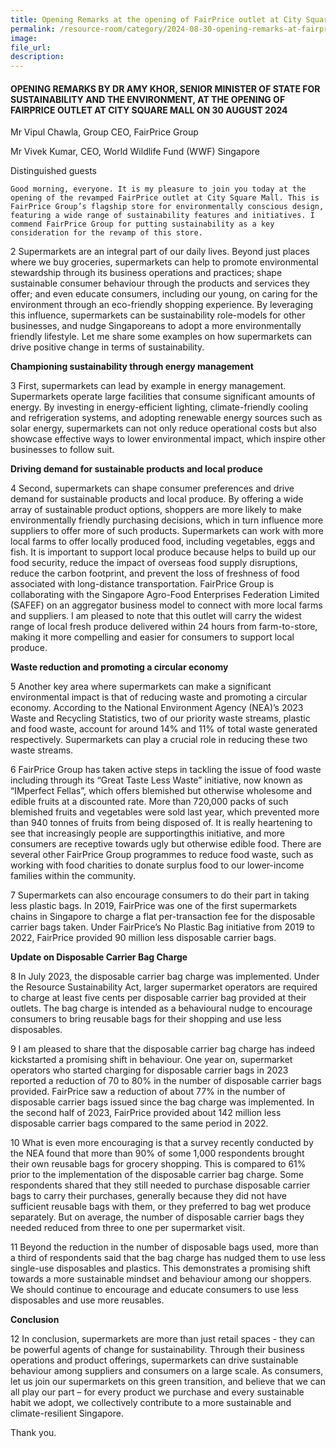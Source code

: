 ```yaml
---
title: Opening Remarks at the opening of FairPrice outlet at City Square Mall - Dr Amy Khor
permalink: /resource-room/category/2024-08-30-opening-remarks-at-fairprice-city-square-mall/
image:
file_url:
description:
---
```


#### OPENING REMARKS BY DR AMY KHOR, SENIOR MINISTER OF STATE FOR SUSTAINABILITY AND THE ENVIRONMENT, AT THE OPENING OF FAIRPRICE OUTLET AT CITY SQUARE MALL ON 30 AUGUST 2024

Mr Vipul Chawla, Group CEO, FairPrice Group   

Mr Vivek Kumar, CEO, World Wildlife Fund (WWF) Singapore   

Distinguished guests   

	Good morning, everyone. It is my pleasure to join you today at the opening of the revamped FairPrice outlet at City Square Mall. This is FairPrice Group’s flagship store for environmentally conscious design, featuring a wide range of sustainability features and initiatives. I commend FairPrice Group for putting sustainability as a key consideration for the revamp of this store.         

2	Supermarkets are an integral part of our daily lives. Beyond just places where we buy groceries, supermarkets can help to promote environmental stewardship through its business operations and practices; shape sustainable consumer behaviour through the products and services they offer; and even educate consumers, including our young, on caring for the environment through an eco-friendly shopping experience. By leveraging this influence, supermarkets can be sustainability role-models for other businesses, and nudge Singaporeans to adopt a more environmentally friendly lifestyle. Let me share some examples on how supermarkets can drive positive change in terms of sustainability.    

**Championing sustainability through energy management**

3	First, supermarkets can lead by example in energy management. Supermarkets operate large facilities that consume significant amounts of energy. By investing in energy-efficient lighting, climate-friendly cooling and refrigeration systems, and adopting renewable energy sources such as solar energy, supermarkets can not only reduce operational costs but also showcase effective ways to lower environmental impact, which inspire other businesses to follow suit.    

**Driving demand for sustainable products and local produce** 

4	Second, supermarkets can shape consumer preferences and drive demand for sustainable products and local produce. By offering a wide array of sustainable product options, shoppers are more likely to make environmentally friendly purchasing decisions, which in turn influence more suppliers to offer more of such products. Supermarkets can work with more local farms to offer locally produced food, including vegetables, eggs and fish. It is important to support local produce because helps to build up our food security, reduce the impact of overseas food supply disruptions, reduce the carbon footprint, and prevent the loss of freshness of food associated with long-distance transportation. FairPrice Group is collaborating with the Singapore Agro-Food Enterprises Federation Limited (SAFEF) on an aggregator business model to connect with more local farms and suppliers. I am pleased to note that this outlet will carry the widest range of local fresh produce delivered within 24 hours from farm-to-store, making it more compelling and easier for consumers to support local produce.   

**Waste reduction and promoting a circular economy**

5	Another key area where supermarkets can make a significant environmental impact is that of reducing waste and promoting a circular economy. According to the National Environment Agency (NEA)’s 2023 Waste and Recycling Statistics, two of our priority waste streams, plastic and food waste, account for around 14% and 11% of total waste generated respectively. Supermarkets can play a crucial role in reducing these two waste streams.   

6	FairPrice Group has taken active steps in tackling the issue of food waste including through its “Great Taste Less Waste” initiative, now known as “IMperfect Fellas”, which offers blemished but otherwise wholesome and edible fruits at a discounted rate. More than 720,000 packs of such blemished fruits and vegetables were sold last year, which prevented more than 940 tonnes of fruits from being disposed of. It is really heartening to see that increasingly people are supportingthis initiative, and more consumers are receptive towards ugly but otherwise edible food. There are several other FairPrice Group programmes to reduce food waste, such as working with food charities to donate surplus food to our lower-income families within the community.    

7	Supermarkets can also encourage consumers to do their part in taking less plastic bags. In 2019, FairPrice was one of the first supermarkets chains in Singapore to charge a flat per-transaction fee for the disposable carrier bags taken. Under FairPrice’s No Plastic Bag initiative from 2019 to 2022, FairPrice provided 90 million less disposable carrier bags.    

**Update on Disposable Carrier Bag Charge**

8	In July 2023, the disposable carrier bag charge was implemented. Under the Resource Sustainability Act, larger supermarket operators are required to charge at least five cents per disposable carrier bag provided at their outlets. The bag charge is intended as a behavioural nudge to encourage consumers to bring reusable bags for their shopping and use less disposables.    

9	I am pleased to share that the disposable carrier bag charge has indeed kickstarted a promising shift in behaviour. One year on, supermarket operators who started charging for disposable carrier bags in 2023 reported a reduction of 70 to 80% in the number of disposable carrier bags provided. FairPrice saw a reduction of about 77% in the number of disposable carrier bags issued since the bag charge was implemented. In the second half of 2023, FairPrice provided about 142 million less disposable carrier bags compared to the same period in 2022.    

10	What is even more encouraging is that a survey recently conducted by the NEA found that more than 90% of some 1,000 respondents brought their own reusable bags for grocery shopping. This is compared to 61% prior to the implementation of the disposable carrier bag charge. Some respondents shared that they still needed to purchase disposable carrier bags to carry their purchases, generally because they did not have sufficient reusable bags with them, or they preferred to bag wet produce separately. But on average, the number of disposable carrier bags they needed reduced from three to one per supermarket visit.    

11	Beyond the reduction in the number of disposable bags used, more than a third of respondents said that the bag charge has nudged them to use less single-use disposables and plastics. This demonstrates a promising shift towards a more sustainable mindset and behaviour among our shoppers. We should continue to encourage and educate consumers to use less disposables and use more reusables.   

**Conclusion**

12	In conclusion, supermarkets are more than just retail spaces - they can be powerful agents of change for sustainability. Through their business operations and product offerings, supermarkets can drive sustainable behaviour among suppliers and consumers on a large scale. As consumers, let us join our supermarkets on this green transition, and believe that we can all play our part – for every product we purchase and every sustainable habit we adopt, we collectively contribute to a more sustainable and climate-resilient Singapore.   

Thank you.   

